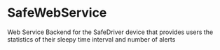 # SafeWebService
Web Service Backend for the SafeDriver device that provides users the statistics of their sleepy time interval and number of alerts 
